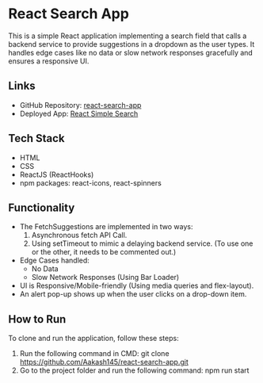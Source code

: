 # React Search App

This is a simple React application implementing a search field that calls a backend service to provide suggestions in a dropdown as the user types. It handles edge cases like no data or slow network responses gracefully and ensures a responsive UI.

## Links

- GitHub Repository: [react-search-app](https://github.com/Aakash145/react-search-app)
- Deployed App: [React Simple Search](https://reactsimplesearch.netlify.app/)

## Tech Stack

- HTML
- CSS
- ReactJS (ReactHooks)
- npm packages: react-icons, react-spinners

## Functionality

- The FetchSuggestions are implemented in two ways: 
  1. Asynchronous fetch API Call.
  2. Using setTimeout to mimic a delaying backend service. (To use one or the other, it needs to be commented out.)
- Edge Cases handled:
  - No Data
  - Slow Network Responses (Using Bar Loader)
- UI is Responsive/Mobile-friendly (Using media queries and flex-layout).
- An alert pop-up shows up when the user clicks on a drop-down item.

## How to Run

To clone and run the application, follow these steps:

1. Run the following command in CMD: git clone https://github.com/Aakash145/react-search-app.git
2. Go to the project folder and run the following command: npm run start
